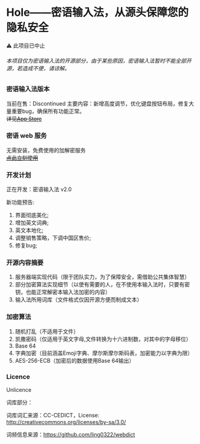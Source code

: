 # Hole——密语输入法，从源头保障您的隐私安全
⚠️ 此项目已中止
###### 本项目仅为密语输入法的开源部分，由于某些原因，密语输入法暂时不能全部开源，若造成不便，请谅解。

### 密语输入法版本
当前在售：Discontinued 
主要内容：新增高度调节，优化键盘按钮布局，修复大量重要bug，确保所有功能正常。  
~~详见[App Store](https://appsto.re/cn/RzEw_.i)~~

### 密语 web 服务
无需安装，免费使用的加解密服务  
~~[点此立刻使用](https://extens10n.github.io/hole-for-web/)~~

### 开发计划
正在开发：密语输入法 v2.0  
  
新功能预告:
1. 界面彻底美化;  
2. 增加英文词典;  
3. 英文本地化;  
4. 调整销售策略，下调中国区售价;
5. 修复bug;  

### 开源内容摘要
1. 服务器端实现代码（限于团队实力，为了保障安全，需借助公共集体智慧）  
2. 部分加密算法实现细节（以使有需要的人，在不使用本输入法时，只要有密钥，也能正常解密本输入法加密的内容）
3. 输入法所用词库（文件格式仅因开源方便而制成文本）

### 加密算法
1. 随机打乱（不适用于文件）  
2. 凯撒密码（仅适用于英文字母,文件转换为十六进制数，对其中的字母移位）
3. Base 64
4. 字典加密（目前涵盖Emoji字典、摩尔斯摩尔斯码表，加密能力以字典为限）
5. AES-256-ECB（加密后的数据使用Base 64输出）

### Licence

Unlicence

词库部分：

词库词汇来源：CC-CEDICT，License: http://creativecommons.org/licenses/by-sa/3.0/

词频信息来源：https://github.com/ling0322/webdict
